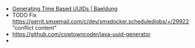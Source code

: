 - [Generating Time Based UUIDs | Baeldung](https://www.baeldung.com/java-generating-time-based-uuids)
- TODO Fix https://gerrit.smxemail.com/c/dev/smxdocker.scheduledjobs/+/29922 "conflict content"
- https://github.com/cowtowncoder/java-uuid-generator
-